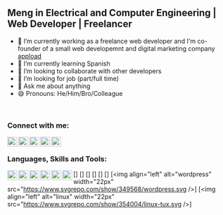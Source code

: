 ## Meng in Electrical and Computer Engineering | Web Developer | Freelancer

- 🔭 I’m currently working as a freelance web developer and I'm co-founder of a small web developemnt and digital marketing company [appload][business-website]
- 🌱 I’m currently learning Spanish
- 👯 I’m looking to collaborate with other developers
- 🤔 I’m looking for job (part/full time)
- 💬 Ask me about anything
- 😄 Pronouns: He/Him/Bro/Colleague

<br>

### Connect with me:
[<img align="left" alt="personal-website" width="22px" src="https://www.svgrepo.com/show/40309/earth-globe.svg"/>][personal-website]
[<img align="left" alt="business-website" width="22px" src="https://appload.gr/wp-content/uploads/2021/08/Favicon_3x-120x120.png"/>][business-website]
[<img align="left" alt="facebook" width="22px" src="https://www.svgrepo.com/show/138943/facebook.svg"/>][facebook]
[<img align="left" alt="instagram" width="22px" src="https://www.svgrepo.com/show/157806/instagram.svg"/>][instagram]
[<img align="left" alt="linkedin" width="22px" src="https://www.svgrepo.com/show/138936/linkedin.svg"/>][linkedin]

<br/>

### Languages, Skills and Tools:

[<img align="left" alt="html" width="22px" src="https://www.svgrepo.com/show/353884/html-5.svg" />]
[<img align="left" alt="css" width="22px" src="https://www.svgrepo.com/show/349330/css3.svg" />]
[<img align="left" alt="js" width="22px" src="https://www.svgrepo.com/show/349419/javascript.svg" />]
[<img align="left" alt="react" width="22px" src="https://www.svgrepo.com/show/354259/react.svg" />]
[<img align="left" alt="node" width="22px" src="https://www.svgrepo.com/show/303266/nodejs-icon-logo.svg" />]
[<img align="left" alt="sql" width="22px" src="https://www.svgrepo.com/show/341068/sql.svg" />]
[<img align="left" alt="wordpress" width="22px" src="https://www.svgrepo.com/show/349568/wordpress.svg />]
[<img align="left" alt="linux" width="22px" src="https://www.svgrepo.com/show/354004/linux-tux.svg />]

<br/>
<br/>
      
[business-website]: https://appload.gr
[personal-website]: https://lvarnavas.com      
[facebook]: https://facebook.com/lampros.varnavas
[instagram]: https://instagram.com/lvarnavas
[linkedin]: https://www.linkedin.com/in/lampros-varnavas-341a68223
